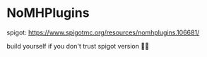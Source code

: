 # NoMHPlugins
spigot: https://www.spigotmc.org/resources/nomhplugins.106681/

build yourself if you don't trust spigot version 🤷🏻
